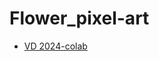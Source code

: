 # Flower_pixel-art

- [VD 2024-colab](https://colab.research.google.com/drive/1AD6Jg9luG84K6EsDHRHVIjg6nel1mKUU?usp=sharing)

